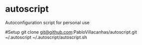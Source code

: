 # autoscript
Autoconfiguration script for personal use

#Setup
git clone git@github.com:PabloVillacanhas/autoscript.git ~/.autoscript
~/.autoscript/autoscript.sh
